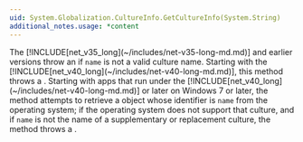 ```yaml
---
uid: System.Globalization.CultureInfo.GetCultureInfo(System.String)
additional_notes.usage: *content
---
```


<p>The [!INCLUDE[net_v35_long](~/includes/net-v35-long-md.md)] and earlier versions throw an <xref href="System.ArgumentException"></xref> if <code>name</code> is not a valid culture name. Starting with the [!INCLUDE[net_v40_long](~/includes/net-v40-long-md.md)], this method throws a <xref href="System.Globalization.CultureNotFoundException"></xref>. Starting with apps that run under the [!INCLUDE[net_v40_long](~/includes/net-v40-long-md.md)] or later on Windows 7 or later, the method attempts to retrieve a <xref href="System.Globalization.CultureInfo"></xref> object whose identifier is <code>name</code> from the operating system; if the operating system does not support that culture, and if <code>name</code> is not the name of a supplementary or replacement culture, the method throws a <xref href="System.Globalization.CultureNotFoundException"></xref>.</p>


